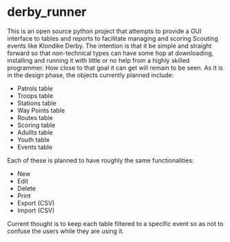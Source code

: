 # derby_runner
This is an open source python project that attempts to provide a GUI interface to tables and reports to facilitate managing and scoring Scouting events like Klondike Derby.  The intention is that it be simple and straight forward so that non-technical types can have some hop at downloading, installing and running it with little or no help from a highly skilled programmer.  How close to that goal it can get will remain to be seen.  As it is in the design phase, the objects currently planned include:
* Patrols table
* Troops table
* Stations table
* Way Points table
* Routes table
* Scoring table
* Adullts table
* Youth table
* Events table

Each of these is planned to have roughly the same functionalities:
* New
* Edit
* Delete
* Print
* Export (CSV)
* Import (CSV)

Current thought is to keep each table filtered to a specific event so as not to confuse the users while they are using it.
